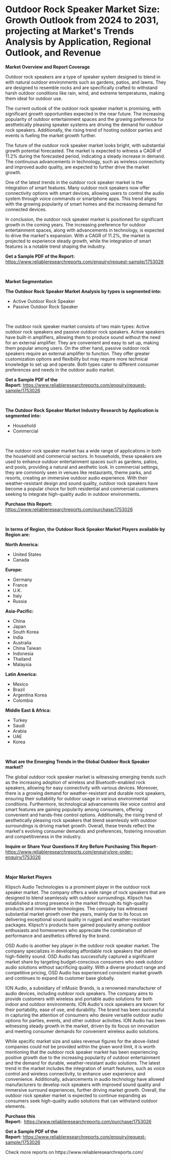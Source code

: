 <p><h1>Outdoor Rock Speaker Market Size: Growth Outlook from 2024 to 2031, projecting at Market's Trends Analysis by Application, Regional Outlook, and Revenue</h1></p><p><strong>Market Overview and Report Coverage</strong></p>
<p><p>Outdoor rock speakers are a type of speaker system designed to blend in with natural outdoor environments such as gardens, patios, and lawns. They are designed to resemble rocks and are specifically crafted to withstand harsh outdoor conditions like rain, wind, and extreme temperatures, making them ideal for outdoor use.</p><p>The current outlook of the outdoor rock speaker market is promising, with significant growth opportunities expected in the near future. The increasing popularity of outdoor entertainment spaces and the growing preference for aesthetically pleasing speaker systems are driving the demand for outdoor rock speakers. Additionally, the rising trend of hosting outdoor parties and events is fueling the market growth further.</p><p>The future of the outdoor rock speaker market looks bright, with substantial growth potential forecasted. The market is expected to witness a CAGR of 11.2% during the forecasted period, indicating a steady increase in demand. The continuous advancements in technology, such as wireless connectivity and improved audio quality, are expected to further drive the market growth.</p><p>One of the latest trends in the outdoor rock speaker market is the integration of smart features. Many outdoor rock speakers now offer connectivity options with smart devices, allowing users to control the audio system through voice commands or smartphone apps. This trend aligns with the growing popularity of smart homes and the increasing demand for connected devices.</p><p>In conclusion, the outdoor rock speaker market is positioned for significant growth in the coming years. The increasing preference for outdoor entertainment spaces, along with advancements in technology, is expected to drive the market's expansion. With a CAGR of 11.2%, the market is projected to experience steady growth, while the integration of smart features is a notable trend shaping the industry.</p></p>
<p><strong>Get a Sample PDF of the Report:</strong> <a href="https://www.reliableresearchreports.com/enquiry/request-sample/1753026">https://www.reliableresearchreports.com/enquiry/request-sample/1753026</a></p>
<p>&nbsp;</p>
<p><strong>Market Segmentation</strong></p>
<p><strong>The Outdoor Rock Speaker Market Analysis by types is segmented into:</strong></p>
<p><ul><li>Active Outdoor Rock Speaker</li><li>Passive Outdoor Rock Speaker</li></ul></p>
<p>&nbsp;</p>
<p><p>The outdoor rock speaker market consists of two main types: Active outdoor rock speakers and passive outdoor rock speakers. Active speakers have built-in amplifiers, allowing them to produce sound without the need for an external amplifier. They are convenient and easy to set up, making them popular among users. On the other hand, passive outdoor rock speakers require an external amplifier to function. They offer greater customization options and flexibility but may require more technical knowledge to set up and operate. Both types cater to different consumer preferences and needs in the outdoor audio market.</p></p>
<p><strong>Get a Sample PDF of the Report:</strong>&nbsp;<a href="https://www.reliableresearchreports.com/enquiry/request-sample/1753026">https://www.reliableresearchreports.com/enquiry/request-sample/1753026</a></p>
<p>&nbsp;</p>
<p><strong>The Outdoor Rock Speaker Market Industry Research by Application is segmented into:</strong></p>
<p><ul><li>Household</li><li>Commercial</li></ul></p>
<p>&nbsp;</p>
<p><p>The outdoor rock speaker market has a wide range of applications in both the household and commercial sectors. In households, these speakers are used to enhance outdoor entertainment spaces such as gardens, patios, and pools, providing a natural and aesthetic look. In commercial settings, they are commonly seen in venues like restaurants, theme parks, and resorts, creating an immersive outdoor audio experience. With their weather-resistant design and sound quality, outdoor rock speakers have become a popular choice for both residential and commercial customers seeking to integrate high-quality audio in outdoor environments.</p></p>
<p><strong>Purchase this Report:</strong>&nbsp; <a href="https://www.reliableresearchreports.com/purchase/1753026">https://www.reliableresearchreports.com/purchase/1753026</a></p>
<p>&nbsp;</p>
<p><strong>In terms of Region, the Outdoor Rock Speaker Market Players available by Region are:</strong></p>
<p>
    <p> <strong> North America: </strong>
        <ul>
            <li>United States</li>
            <li>Canada</li>
        </ul>
        </p> 
    <p> <strong> Europe: </strong>
        <ul>
            <li>Germany</li>
            <li>France</li>
            <li>U.K.</li>
            <li>Italy</li>
            <li>Russia</li>
        </ul>
        </p> 
    <p> <strong> Asia-Pacific: </strong>
        <ul>
            <li>China</li>
            <li>Japan</li>
            <li>South Korea</li>
            <li>India</li>
            <li>Australia</li>
            <li>China Taiwan</li>
            <li>Indonesia</li>
            <li>Thailand</li>
            <li>Malaysia</li>
        </ul>
        </p> 
    <p> <strong> Latin America: </strong>
        <ul>
            <li>Mexico</li>
            <li>Brazil</li>
            <li>Argentina Korea</li>
            <li>Colombia</li>
        </ul>
        </p> 
    <p> <strong> Middle East & Africa: </strong>
        <ul>
            <li>Turkey</li>
            <li>Saudi</li>
            <li>Arabia</li>
            <li>UAE</li>
            <li>Korea</li>
        </ul>
    </p>
    </p>
<p>&nbsp;</p>
<p><strong>What are the Emerging Trends in the Global Outdoor Rock Speaker market?</strong></p>
<p><p>The global outdoor rock speaker market is witnessing emerging trends such as the increasing adoption of wireless and Bluetooth-enabled rock speakers, allowing for easy connectivity with various devices. Moreover, there is a growing demand for weather-resistant and durable rock speakers, ensuring their suitability for outdoor usage in various environmental conditions. Furthermore, technological advancements like voice control and smart features are gaining popularity among consumers, offering convenient and hands-free control options. Additionally, the rising trend of aesthetically pleasing rock speakers that blend seamlessly with outdoor surroundings is driving market growth. Overall, these trends reflect the market's evolving consumer demands and preferences, fostering innovation and competitiveness in the industry.</p></p>
<p><strong>Inquire or Share Your Questions If Any Before Purchasing This Report</strong>- <a href="https://www.reliableresearchreports.com/enquiry/pre-order-enquiry/1753026">https://www.reliableresearchreports.com/enquiry/pre-order-enquiry/1753026</a></p>
<p>&nbsp;</p>
<p><strong>Major Market Players</strong></p>
<p><p>Klipsch Audio Technologies is a prominent player in the outdoor rock speaker market. The company offers a wide range of rock speakers that are designed to blend seamlessly with outdoor surroundings. Klipsch has established a strong presence in the market through its high-quality products and innovative technologies. The company has witnessed substantial market growth over the years, mainly due to its focus on delivering exceptional sound quality in rugged and weather-resistant packages. Klipsch's products have gained popularity among outdoor enthusiasts and homeowners who appreciate the combination of performance and aesthetics offered by the brand.</p><p>OSD Audio is another key player in the outdoor rock speaker market. The company specializes in developing affordable rock speakers that deliver high-fidelity sound. OSD Audio has successfully captured a significant market share by targeting budget-conscious consumers who seek outdoor audio solutions without sacrificing quality. With a diverse product range and competitive pricing, OSD Audio has experienced consistent market growth and continues to expand its customer base globally.</p><p>ION Audio, a subsidiary of inMusic Brands, is a renowned manufacturer of audio devices, including outdoor rock speakers. The company aims to provide customers with wireless and portable audio solutions for both indoor and outdoor environments. ION Audio's rock speakers are known for their portability, ease of use, and durability. The brand has been successful in capturing the attention of consumers who desire versatile outdoor audio options for parties, events, and other outdoor activities. ION Audio has been witnessing steady growth in the market, driven by its focus on innovation and meeting consumer demands for convenient wireless audio solutions.</p><p>While specific market size and sales revenue figures for the above-listed companies could not be provided within the given word limit, it is worth mentioning that the outdoor rock speaker market has been experiencing positive growth due to the increasing popularity of outdoor entertainment and the demand for durable, weather-resistant audio solutions. The latest trend in the market includes the integration of smart features, such as voice control and wireless connectivity, to enhance user experience and convenience. Additionally, advancements in audio technology have allowed manufacturers to develop rock speakers with improved sound quality and immersive surround experiences, further driving market growth. Overall, the outdoor rock speaker market is expected to continue expanding as consumers seek high-quality audio solutions that can withstand outdoor elements.</p></p>
<p><strong>Purchase this Report:</strong>&nbsp;&nbsp;<a href="https://www.reliableresearchreports.com/purchase/1753026">https://www.reliableresearchreports.com/purchase/1753026</a></p>
<p></p>
<p><strong>Get a Sample PDF of the Report:</strong>&nbsp;<a href="https://www.reliableresearchreports.com/enquiry/request-sample/1753026">https://www.reliableresearchreports.com/enquiry/request-sample/1753026</a></p>
<p>Check more reports on https://www.reliableresearchreports.com/</p>